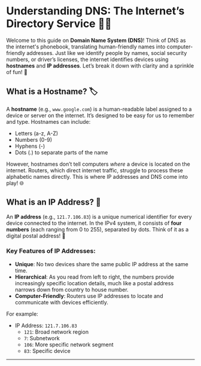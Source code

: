 # **Understanding DNS: The Internet’s Directory Service** 📖✨

Welcome to this guide on **Domain Name System (DNS)**! Think of DNS as the internet's phonebook, translating human-friendly names into computer-friendly addresses. Just like we identify people by names, social security numbers, or driver’s licenses, the internet identifies devices using **hostnames** and **IP addresses**. Let’s break it down with clarity and a sprinkle of fun! 🚀

## What is a Hostname? 🏷️

A **hostname** (e.g., `www.google.com`) is a human-readable label assigned to a device or server on the internet. It’s designed to be easy for us to remember and type. Hostnames can include:

- Letters (a-z, A-Z)
- Numbers (0-9)
- Hyphens (-)
- Dots (.) to separate parts of the name

However, hostnames don’t tell computers *where* a device is located on the internet. Routers, which direct internet traffic, struggle to process these alphabetic names directly. This is where IP addresses and DNS come into play! 🌐

## What is an IP Address? 🔢

An **IP address** (e.g., `121.7.106.83`) is a unique numerical identifier for every device connected to the internet. In the IPv4 system, it consists of **four numbers** (each ranging from 0 to 255), separated by dots. Think of it as a digital postal address! 📍

### Key Features of IP Addresses:

- **Unique**: No two devices share the same public IP address at the same time.
- **Hierarchical**: As you read from left to right, the numbers provide increasingly specific location details, much like a postal address narrows down from country to house number.
- **Computer-Friendly**: Routers use IP addresses to locate and communicate with devices efficiently.

For example:

- IP Address: `121.7.106.83`
  - `121`: Broad network region
  - `7`: Subnetwork
  - `106`: More specific network segment
  - `83`: Specific device

---